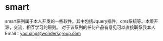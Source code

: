 smart
=====

smart系列属于本人开发的一些软件，其中包括Jquery插件，cms系统等。本着开源，交流，相互学习的原则。
对于该系列的任何产品有意见可以直接联系我本人
Email：yaohang@wondersgroup.com
